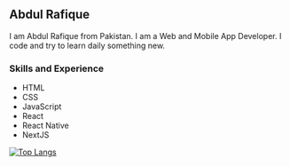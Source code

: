 ## Abdul Rafique
I am Abdul Rafique from Pakistan. I am a Web and Mobile App Developer. I code and try to learn daily something new.

### Skills and Experience
* HTML 
* CSS
* JavaScript
* React
* React Native
* NextJS

[![Top Langs](https://github-readme-stats.vercel.app/api/top-langs/?username=abdul-rafique&layout=compact)](https://github.com/anuraghazra/github-readme-stats)
